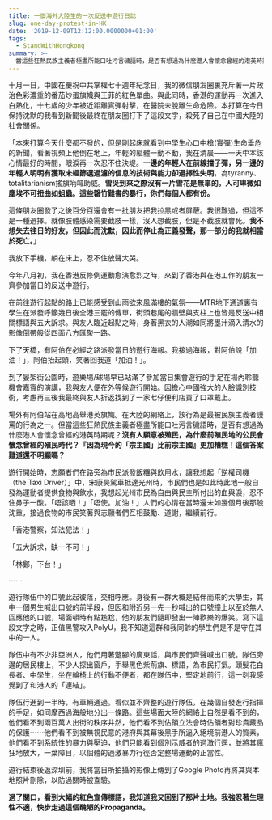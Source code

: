 ```yaml
---
title: 一個海外大陸生的一次反送中遊行日誌
slug: one-day-protest-in-HK
date: '2019-12-09T12:12:00.0000000+01:00'
tags:
  - StandWithHongkong
summary: >-
  當這些狂熱民族主義者極盡所能口吐污言穢語時，是否有想過為什麼港人會懷念曾經的港英時期呢？沒有人願意被殖民，為什麼前殖民地的公民會懷念曾經的殖民時代？『因為現今的「宗主國」比前宗主國』更加糟糕！這個答案難道還不明顯嗎？
---
```

十月一日，中國在慶祝中共掌權七十週年紀念日，我的微信朋友圈裏充斥著一片政治色彩濃重的番茄炒蛋旗幟與王菲的紅色單曲。與此同時，香港的運動再一次進入白熱化，十七歲的少年被近距離實彈射擊，在醫院未脫離生命危險。本打算在今日保持沈默的我看到新聞後最終在朋友圈打下了這段文字，殺死了自己在中國大陸的社會關係。



「本來打算今天什麼都不發的，但是剛起床就看到中學生心口中槍(實彈)生命垂危的新聞，看著視頻上他倒在地上，年輕的軀體一動不動，我在清晨——一天中本該心情最好的時間，眼淚再一次忍不住決堤。**一邊的年輕人在前線擋子彈，另一邊的年輕人明明有獲取未經篩選過濾的信息的技術與能力卻選擇性失明**，為tyranny、totalitarianism搖旗吶喊助威。**雪災到來之際沒有一片雪花是無辜的。人可卑微如塵埃不可扭曲如蛆蟲。這些罄竹難書的暴行，你們每個人都有份。**

這條朋友圈發了之後百分百還會有一批朋友把我拉黑或者屏蔽。我很難過，但這不是一種選擇。就像肢體感染需要截肢一樣，沒人想截肢，但是不截肢就會死。**我不想失去往日的好友，但因此而沈默，因此而停止為正義發聲，那一部分的我就相當於死亡。**」



我放下手機，躺在床上，忍不住放聲大哭。



今年八月初，我在香港反修例運動愈演愈烈之時，來到了香港與在港工作的朋友一齊參加當日的反送中遊行。



在前往遊行起點的路上已能感受到山雨欲來風滿樓的氣氛——MTR地下通道裏有學生在派發呼籲幾日後全港三罷的傳單，街頭巷尾的牆壁與支柱上也皆是反送中相關標語與五大訴求。與友人臨近起點之時，身著黑衣的人潮如同將墨汁滴入清水的影像倒帶般從四面八方匯聚一路。



下了天橋，有阿伯在必經之路派發當日的遊行海報。我接過海報，對阿伯說「加油！」，阿伯抬起頭，笑著回我道「加油！」。



到了晏架街公園時，遊樂場/球場早已站滿了參加當日集會遊行的手足在場內聆聽機會嘉賓的演講，我與友人便在外等候遊行開始。因擔心中國強大的人臉識別技術，考慮再三後我最終與友人折返找到了一家七仔便利店買了口罩戴上。



場外有阿伯站在高地高舉港英旗幟。在大陸的網絡上，該行為是最被民族主義者謾罵的行為之一。但當這些狂熱民族主義者極盡所能口吐污言穢語時，是否有想過為什麼港人會懷念曾經的港英時期呢？**沒有人願意被殖民，為什麼前殖民地的公民會懷念曾經的殖民時代？『因為現今的「宗主國」比前宗主國』更加糟糕！這個答案難道還不明顯嗎？**



遊行開始時，志願者們在路旁為市民派發飯糰與飲用水，讓我想起「逆權司機（the Taxi Driver）」中，宋康昊駕車抵達光州時，市民們也是如此時此地一般自發為運動者提供食物與飲水，我想起光州市民為自由與民主所付出的血與淚，忍不住鼻子一酸。「唔該晒！」「唔使。加油！」人們的心情在當時還未如幾個月後那般沈重，接過食物的市民笑著與志願者們互相鼓勵、道謝，繼續前行。



「香港警察，知法犯法！」



「五大訴求，缺一不可！」



「林鄭，下台！」



⋯⋯



遊行隊伍中的口號此起彼落，交相呼應。身後有一群大概是結伴而來的大學生，其中一個男生喊出口號的前半段，但因和附近另一先一秒喊出的口號撞上以至於無人回應他的口號，場面頓時有點尷尬，他的朋友們隨即發出一陣歡樂的爆笑。寫下這段文字之時，正值黑警攻入PolyU，我不知道這群和我同齡的學生們是不是守在其中的一人。



隊伍中有不少非亞洲人，他們用著蹩腳的廣東話，與市民們齊聲喊出口號。隊伍旁邊的居民樓上，不少人探出窗戶，手舉黑色紫荊旗、標語，為市民打氣。頭髮花白長者、中學生，坐在輪椅上的行動不便者，都在隊伍中，堅定地前行，這一刻我感覺到了和港人的「連結」。



隊伍行進到一半時，有車輛通過。看似並不齊整的遊行隊伍，在幾個自發進行指揮的手足，如同摩西過海般地分出一條路。這些場面大陸的網絡上自然是看不到的，他們看不到兩百萬人出街的秩序井然，他們看不到佔領立法會時佔領者對珍貴藏品的保護⋯⋯他們看不到被無視民意的港府與其幕後黑手所逼入絕境前港人的質素，他們看不到系統性的暴力與壓迫，他們只能看到個別示威者的過激行逕，並將其瘋狂地放大，一葉障目，以個體的過激暴力行徑否定整場運動的正當性。



遊行結束後返深圳前，我將當日所拍攝的影像上傳到了Google Photo再將其與本地照片刪除，以防過關時被查驗。



**過了關口，看到大幅的紅色宣傳標語，我知道我又回到了那片土地。我強忍著生理性不適，快步走過這個醜陋的Propaganda。**
